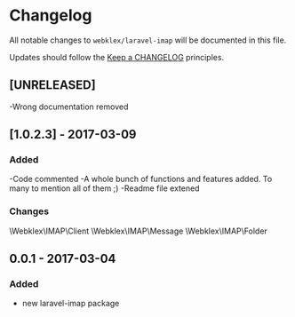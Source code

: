 # Changelog

All notable changes to `webklex/laravel-imap` will be documented in this file.

Updates should follow the [Keep a CHANGELOG](http://keepachangelog.com/) principles.

## [UNRELEASED]
-Wrong documentation removed

## [1.0.2.3] - 2017-03-09
### Added
-Code commented
-A whole bunch of functions and features added. To many to mention all of them ;)
-Readme file extened

### Changes 
\Webklex\IMAP\Client
\Webklex\IMAP\Message
\Webklex\IMAP\Folder

## 0.0.1 - 2017-03-04
### Added
- new laravel-imap package
